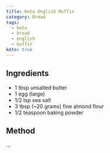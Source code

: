 ```yaml
---
title: Keto English Muffin
category: Bread
tags:
  - keto
  - bread
  - english
  - muffin
keto: true
---
```


## Ingredients

- 1 tbsp unsalted butter
- 1 egg (large)
- 1/2 tsp sea salt
- 3 tbsp (~20 grams) fine almond flour
- 1/2 teaspoon baking powder

## Method

...
